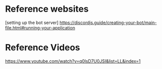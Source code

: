 # Reference websites

[setting up the bot server]
https://discordjs.guide/creating-your-bot/main-file.html#running-your-application


# Reference Videos
https://www.youtube.com/watch?v=q0lsD7U0JSI&list=LL&index=1